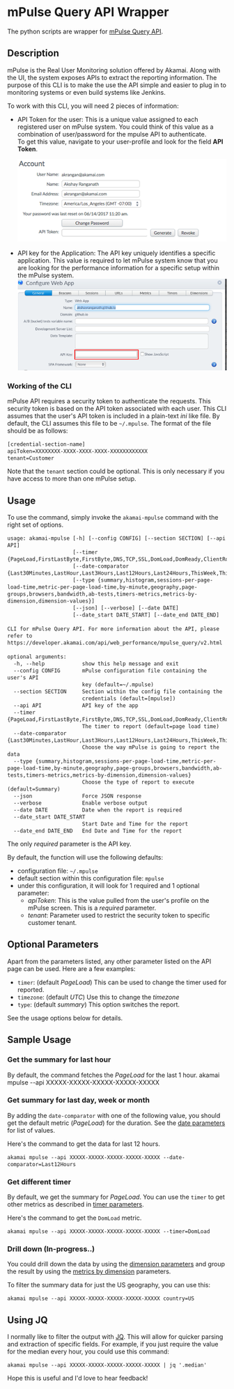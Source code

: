 # mPulse Query API Wrapper

The python scripts are wrapper for [mPulse Query API](https://developer.akamai.com/api/web_performance/mpulse_query/v2.html). 

## Description
mPulse is the Real User Monitoring solution offered by Akamai. Along with the UI, the system exposes APIs to extract the reporting information. The purpose of this CLI is to make the use the API simple and easier to plug in to monitoring systems or even build systems like Jenkins.

To work with this CLI, you will need 2 pieces of information:

- API Token for the user: This is a unique value assigned to each registered user on mPulse system. You could think of this value as a combination of user/password for the mpulse API to authenticate. <br />To get this value, navigate to your user-profile and look for the field __API Token__.

	![API token](token.png)		

- API key for the Application: The API key uniquely identifies a specific application. This value is required to let mPulse system know that you are looking for the performance information for a specific setup within the mPulse system.
	![APP API key](app_api_key.png)

### Working of the CLI
mPulse API requires a security token to authenticate the requests. This security token is based on the API token associated with each user. This CLI assumes that the user's API token is included in a plain-text _ini_ like file. By default, the CLI assumes this file to be `~/.mpulse`. The format of the file should be as follows:

    [credential-section-name] 
    apiToken=XXXXXXXX-XXXX-XXXX-XXXX-XXXXXXXXXXXX
    tenant=Customer

Note that the `tenant` section could be optional. This is only necessary if you have access to more than one mPulse setup.

## Usage
To use the command, simply invoke the `akamai-mpulse` command with the right set of options. 

```
usage: akamai-mpulse [-h] [--config CONFIG] [--section SECTION] [--api API]
                     [--timer {PageLoad,FirstLastByte,FirstByte,DNS,TCP,SSL,DomLoad,DomReady,ClientRoundTripTime,TimeToInteractive,FirstInputDelay,TimeToFirstInteraction,TimeToVisuallyReady,FirstPaint,FirstContentfulPaint,LongTasksTime}]
                     [--date-comparator {Last30Minutes,LastHour,Last3Hours,Last12Hours,Last24Hours,ThisWeek,ThisMonth,Last,Between}]
                     [--type {summary,histogram,sessions-per-page-load-time,metric-per-page-load-time,by-minute,geography,page-groups,browsers,bandwidth,ab-tests,timers-metrics,metrics-by-dimension,dimension-values}]
                     [--json] [--verbose] [--date DATE]
                     [--date_start DATE_START] [--date_end DATE_END]

CLI for mPulse Query API. For more information about the API, please refer to
https://developer.akamai.com/api/web_performance/mpulse_query/v2.html

optional arguments:
  -h, --help            show this help message and exit
  --config CONFIG       mPulse configuration file containing the user's API
                        key (default=~/.mpulse)
  --section SECTION     Section within the config file containing the
                        credentials (default=[mpulse])
  --api API             API key of the app
  --timer {PageLoad,FirstLastByte,FirstByte,DNS,TCP,SSL,DomLoad,DomReady,ClientRoundTripTime,TimeToInteractive,FirstInputDelay,TimeToFirstInteraction,TimeToVisuallyReady,FirstPaint,FirstContentfulPaint,LongTasksTime}
                        The timer to report (default=page load time)
  --date-comparator {Last30Minutes,LastHour,Last3Hours,Last12Hours,Last24Hours,ThisWeek,ThisMonth,Last,Between}
                        Choose the way mPulse is going to report the data
  --type {summary,histogram,sessions-per-page-load-time,metric-per-page-load-time,by-minute,geography,page-groups,browsers,bandwidth,ab-tests,timers-metrics,metrics-by-dimension,dimension-values}
                        Choose the type of report to execute (default=Summary)
  --json                Force JSON response
  --verbose             Enable verbose output
  --date DATE           Date when the report is required
  --date_start DATE_START
                        Start Date and Time for the report
  --date_end DATE_END   End Date and Time for the report
```

The only _required_ parameter is the API key. 

By default, the function will use the following defaults:

- configuration file: `~/.mpulse`
- default section within this configuration file: `mpulse`
- under this configuration, it will look for 1 required and 1 optional parameter:
	- *apiToken*: This is the value pulled from the user's profile on the mPulse screen. This is a _required_ parameter.
	- *tenant*: Parameter used to restrict the security token to specific customer tenant.


## Optional Parameters
Apart from the parameters listed, any other parameter listed on the API page can be used. Here are a few examples:

- `timer`: (default _PageLoad_) This can be used to change the timer used for reported.
- `timezone`: (default _UTC_) Use this to change the _timezone_
- `type`: (default _summary_) This option switches the report. 

See the usage options below for details.

## Sample Usage

### Get the summary for last hour
By default, the command fetches the _PageLoad_ for the last 1 hour.
	akamai mpulse --api XXXXX-XXXXX-XXXXX-XXXXX-XXXXX

### Get summary for last day, week or month
By adding the `date-comparator` with one of the following value, you should get the default metric (_PageLoad_) for the duration. See the [date parameters](https://developer.akamai.com/api/web_performance/mpulse_query/v2.html#Parameters) for list of values.

Here's the command to get the data for last 12 hours.

	akamai mpulse --api XXXXX-XXXXX-XXXXX-XXXXX-XXXXX --date-comparator=Last12Hours

### Get different timer
By default, we get the summary for _PageLoad_. You can use the `timer` to get other metrics as described in [timer parameters](https://developer.akamai.com/api/web_performance/mpulse_query/v2.html#TimerParameters). 

Here's the command to get the `DomLoad` metric.

	akamai mpulse --api XXXXX-XXXXX-XXXXX-XXXXX-XXXXX --timer=DomLoad

### Drill down (In-progress..)
You could drill down the data by using the [dimension parameters](https://developer.akamai.com/api/web_performance/mpulse_query/v2.html#TimerParameters)	and group the result by using the [metrics by dimension](https://developer.akamai.com/api/web_performance/mpulse_query/v2.html#DimensionParameters) parameters.

To filter the summary data for just the US geography, you can use this:

	akamai mpulse --api XXXXX-XXXXX-XXXXX-XXXXX-XXXXX country=US

## Using JQ
I normally like to filter the output with [JQ](https://stedolan.github.io/jq/). This will allow for quicker parsing and extraction of specific fields. For example, if you just require the value for the median every hour, you could use this command:

	akamai mpulse --api XXXXX-XXXXX-XXXXX-XXXXX-XXXXX | jq '.median'

Hope this is useful and I'd love to hear feedback!


